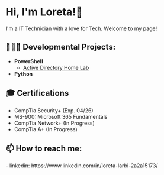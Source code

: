 <h1>Hi, I'm Loreta!👋 </h2>

I'm a IT Technician with a love for Tech. Welcome to my page!

<h2>👨‍💻🌱 Developmental Projects:</h2>

- <b>PowerShell</b>
  - [Active Directory Home Lab](https://github.com/joshmadakor1/AD_PS)
- <b>Python</b>

<h2>🎓 Certifications</h2>

- CompTia Security+ (Exp. 04/26)
- MS-900: Microsoft 365 Fundamentals
- CompTia Network+ (In Progress)
- CompTia A+ (In Progress)

<h2>  📫 How to reach me:</h2>
- linkedin: https://www.linkedin.com/in/loreta-larbi-2a2a15173/


